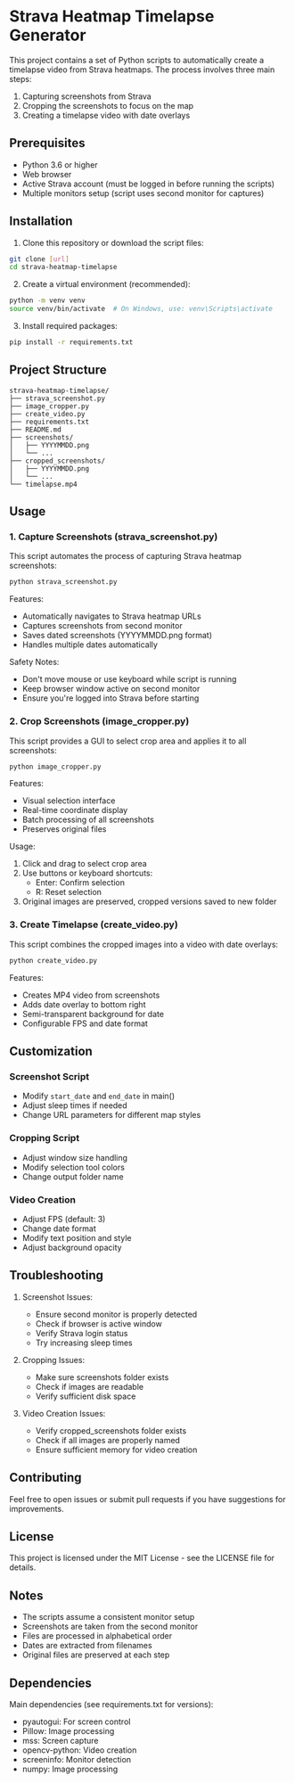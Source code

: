 # Strava Heatmap Timelapse Generator

This project contains a set of Python scripts to automatically create a timelapse video from Strava heatmaps. The process involves three main steps:
1. Capturing screenshots from Strava
2. Cropping the screenshots to focus on the map
3. Creating a timelapse video with date overlays

## Prerequisites

- Python 3.6 or higher
- Web browser
- Active Strava account (must be logged in before running the scripts)
- Multiple monitors setup (script uses second monitor for captures)

## Installation

1. Clone this repository or download the script files:
```bash
git clone [url]
cd strava-heatmap-timelapse
```

2. Create a virtual environment (recommended):
```bash
python -m venv venv
source venv/bin/activate  # On Windows, use: venv\Scripts\activate
```

3. Install required packages:
```bash
pip install -r requirements.txt
```

## Project Structure

```
strava-heatmap-timelapse/
├── strava_screenshot.py
├── image_cropper.py
├── create_video.py
├── requirements.txt
├── README.md
├── screenshots/
│   ├── YYYYMMDD.png
│   └── ...
├── cropped_screenshots/
│   ├── YYYYMMDD.png
│   └── ...
└── timelapse.mp4
```

## Usage

### 1. Capture Screenshots (strava_screenshot.py)

This script automates the process of capturing Strava heatmap screenshots:

```bash
python strava_screenshot.py
```

Features:
- Automatically navigates to Strava heatmap URLs
- Captures screenshots from second monitor
- Saves dated screenshots (YYYYMMDD.png format)
- Handles multiple dates automatically

Safety Notes:
- Don't move mouse or use keyboard while script is running
- Keep browser window active on second monitor
- Ensure you're logged into Strava before starting

### 2. Crop Screenshots (image_cropper.py)

This script provides a GUI to select crop area and applies it to all screenshots:

```bash
python image_cropper.py
```

Features:
- Visual selection interface
- Real-time coordinate display
- Batch processing of all screenshots
- Preserves original files

Usage:
1. Click and drag to select crop area
2. Use buttons or keyboard shortcuts:
   - Enter: Confirm selection
   - R: Reset selection
3. Original images are preserved, cropped versions saved to new folder

### 3. Create Timelapse (create_video.py)

This script combines the cropped images into a video with date overlays:

```bash
python create_video.py
```

Features:
- Creates MP4 video from screenshots
- Adds date overlay to bottom right
- Semi-transparent background for date
- Configurable FPS and date format

## Customization

### Screenshot Script
- Modify `start_date` and `end_date` in main()
- Adjust sleep times if needed
- Change URL parameters for different map styles

### Cropping Script
- Adjust window size handling
- Modify selection tool colors
- Change output folder name

### Video Creation
- Adjust FPS (default: 3)
- Change date format
- Modify text position and style
- Adjust background opacity

## Troubleshooting

1. Screenshot Issues:
   - Ensure second monitor is properly detected
   - Check if browser is active window
   - Verify Strava login status
   - Try increasing sleep times

2. Cropping Issues:
   - Make sure screenshots folder exists
   - Check if images are readable
   - Verify sufficient disk space

3. Video Creation Issues:
   - Verify cropped_screenshots folder exists
   - Check if all images are properly named
   - Ensure sufficient memory for video creation

## Contributing

Feel free to open issues or submit pull requests if you have suggestions for improvements.

## License

This project is licensed under the MIT License - see the LICENSE file for details.

## Notes

- The scripts assume a consistent monitor setup
- Screenshots are taken from the second monitor
- Files are processed in alphabetical order
- Dates are extracted from filenames
- Original files are preserved at each step

## Dependencies

Main dependencies (see requirements.txt for versions):
- pyautogui: For screen control
- Pillow: Image processing
- mss: Screen capture
- opencv-python: Video creation
- screeninfo: Monitor detection
- numpy: Image processing